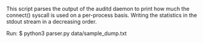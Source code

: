 This script parses the output of the auditd daemon to print how much the
connect() syscall is used on a per-process basis. Writing the statistics in
the stdout stream in a decreasing order.

Run:
$ python3 parser.py data/sample_dump.txt
